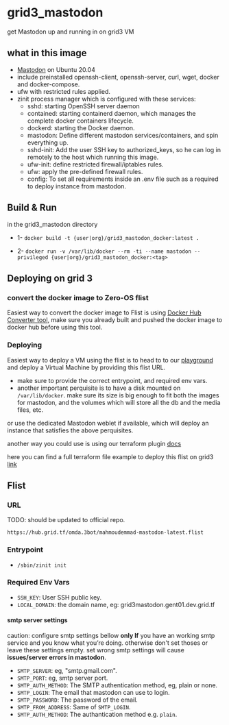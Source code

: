 # grid3_mastodon

get Mastodon up and running in on grid3 VM

## what in this image

- [Mastodon](https://mastodon.social/explore) on Ubuntu 20.04
- include preinstalled openssh-client, openssh-server, curl, wget, docker and docker-compose.
- ufw with restricted rules applied.
- zinit process manager which is configured with these services:
  - sshd: starting OpenSSH server daemon
  - contained: starting containerd daemon, which manages the complete docker containers lifecycle.
  - dockerd: starting the Docker daemon.
  - mastodon: Define different mastodon services/containers, and spin everything up.
  - sshd-init: Add the user SSH key to authorized_keys, so he can log in remotely to the host which running this image.
  - ufw-init: define restricted firewall/iptables rules.
  - ufw: apply the pre-defined firewall rules.
  - config: To set all requirements inside an .env file such as a required to deploy instance from mastodon.

## Build & Run

in the grid3_mastodon directory

- 1- `docker build -t {user|org}/grid3_mastodon_docker:latest .`

- 2- `docker run -v /var/lib/docker --rm -ti --name mastodon --privileged {user|org}/grid3_mastodon_docker:<tag>`

## Deploying on grid 3

### convert the docker image to Zero-OS flist

Easiest way to convert the docker image to Flist is using [Docker Hub Converter tool](https://hub.grid.tf/docker-convert), make sure you already built and pushed the docker image to docker hub before using this tool.

### Deploying

Easiest way to deploy a VM using the flist is to head to to our [playground](https://play.grid.tf) and deploy a Virtual Machine by providing this flist URL.

- make sure to provide the correct entrypoint, and required env vars.
- another important perquisite is to have a disk mounted on `/var/lib/docker`. make sure its size is big enough to fit both the images for mastodon, and the volumes which will store all the db and the media files, etc.

or use the dedicated Mastodon weblet if available, which will deploy an instance that satisfies the above perquisites.

another way you could use is using our terraform plugin [docs](https://github.com/threefoldtech/terraform-provider-grid)

here you can find a full terraform file example to deploy this flist on grid3 [link](https://github.com/threefoldtech/terraform-provider-grid/blob/development/examples/resources/mastodon/main.tf)

## Flist

### URL

TODO: should be updated to official repo.

`
  https://hub.grid.tf/omda.3bot/mahmoudemmad-mastodon-latest.flist
`

### Entrypoint

- `/sbin/zinit init`

### Required Env Vars

- `SSH_KEY`: User SSH public key.
- `LOCAL_DOMAIN`: the domain name, eg: grid3mastodon.gent01.dev.grid.tf

#### smtp server settings

caution: configure smtp settings bellow **only If** you have an working smtp service and you know what you’re doing.
otherwise don't set thoses or leave these settings empty. set wrong smtp settings will cause **issues/server errors in mastodon**.

- `SMTP_SERVER`: eg, "smtp.gmail.com".
- `SMTP_PORT`: eg, smtp server port.
- `SMTP_AUTH_METHOD`: The SMTP authentication method, eg, plain or none.
- `SMTP_LOGIN`: The email that mastodon can use to login.
- `SMTP_PASSWORD`: The password of the email.
- `SMTP_FROM_ADDRESS`: Same of `SMTP_LOGIN`.
- `SMTP_AUTH_METHOD`: The authantication method e.g. `plain`.
